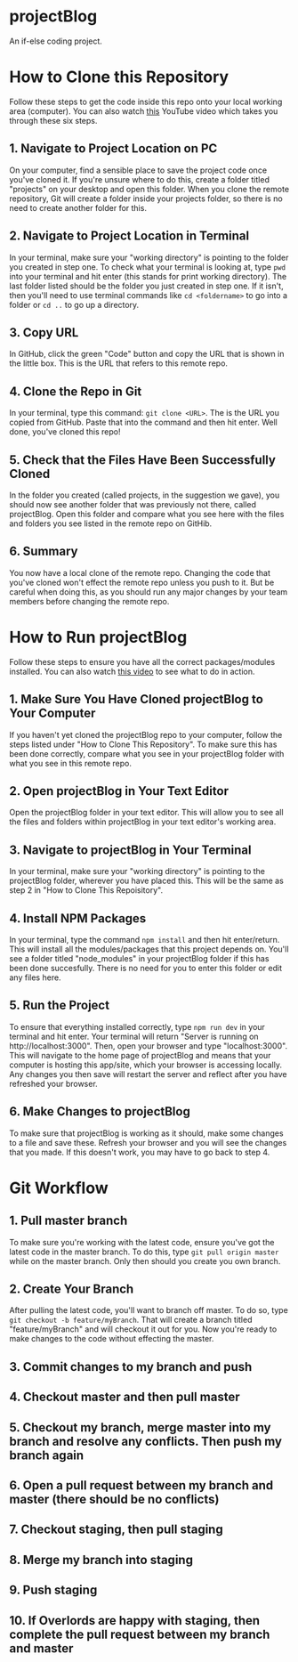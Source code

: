 # projectBlog
An if-else coding project.

# How to Clone this Repository
Follow these steps to get the code inside this repo onto your local working area (computer). You can also watch [this](https://www.youtube.com/watch?v=pbPE4Dodn3o) YouTube video which takes you through these six steps.

## 1. Navigate to Project Location on PC
On your computer, find a sensible place to save the project code once you've cloned it. If you're unsure where to do this, create a folder titled "projects" on your desktop and open this folder. When you clone the remote repository, Git will create a folder inside your projects folder, so there is no need to create another folder for this.

## 2. Navigate to Project Location in Terminal
In your terminal, make sure your "working directory" is pointing to the folder you created in step one. To check what your terminal is looking at, type `pwd` into your terminal and hit enter (this stands for print working directory). The last folder listed should be the folder you just created in step one. If it isn't, then you'll need to use terminal commands like `cd <foldername>` to go into a folder or `cd ..` to go up a directory.

## 3. Copy URL
In GitHub, click the green "Code" button and copy the URL that is shown in the little box. This is the URL that refers to this remote repo.

## 4. Clone the Repo in Git
In your terminal, type this command: `git clone <URL>`. The <URL> is the URL you copied from GitHub. Paste that into the command and then hit enter. Well done, you've cloned this repo!

## 5. Check that the Files Have Been Successfully Cloned
In the folder you created (called projects, in the suggestion we gave), you should now see another folder that was previously not there, called projectBlog. Open this folder and compare what you see here with the files and folders you see listed in the remote repo on GitHib.

## 6. Summary
You now have a local clone of the remote repo. Changing the code that you've cloned won't effect the remote repo unless you push to it. But be careful when doing this, as you should run any major changes by your team members before changing the remote repo.

# How to Run projectBlog
Follow these steps to ensure you have all the correct packages/modules installed. You can also watch [this video]() to see what to do in action.

## 1. Make Sure You Have Cloned projectBlog to Your Computer
If you haven't yet cloned the projectBlog repo to your computer, follow the steps listed under "How to Clone This Repository". To make sure this has been done correctly, compare what you see in your projectBlog folder with what you see in this remote repo.

## 2. Open projectBlog in Your Text Editor
Open the projectBlog folder in your text editor. This will allow you to see all the files and folders within projectBlog in your text editor's working area.

## 3. Navigate to projectBlog in Your Terminal
In your terminal, make sure your "working directory" is pointing to the projectBlog folder, wherever you have placed this. This will be the same as step 2 in "How to Clone This Repoisitory".

## 4. Install NPM Packages
In your terminal, type the command `npm install` and then hit enter/return. This will install all the modules/packages that this project depends on. You'll see a folder titled "node_modules" in your projectBlog folder if this has been done succesfully. There is no need for you to enter this folder or edit any files here.

## 5. Run the Project
To ensure that everything installed correctly, type `npm run dev` in your terminal and hit enter. Your terminal will return "Server is running on http://localhost:3000". Then, open your browser and type "localhost:3000". This will navigate to the home page of projectBlog and means that your computer is hosting this app/site, which your browser is accessing locally. Any changes you then save will restart the server and reflect after you have refreshed your browser.

## 6. Make Changes to projectBlog
To make sure that projectBlog is working as it should, make some changes to a file and save these. Refresh your browser and you will see the changes that you made. If this doesn't work, you may have to go back to step 4.

# Git Workflow

## 1. Pull master branch
To make sure you're working with the latest code, ensure you've got the latest code in the master branch. To do this, type `git pull origin master` while on the master branch. Only then should you create you own branch.

## 2. Create Your Branch
After pulling the latest code, you'll want to branch off master. To do so, type `git checkout -b feature/myBranch`. That will create a branch titled "feature/myBranch" and will checkout it out for you. Now you're ready to make changes to the code without effecting the master.

## 3. Commit changes to my branch and push

## 4. Checkout master and then pull master

## 5. Checkout my branch, merge master into my branch and resolve any conflicts. Then push my branch again

## 6. Open a pull request between my branch and master (there should be no conflicts)

## 7. Checkout staging, then pull staging

## 8. Merge my branch into staging

## 9. Push staging

## 10. If Overlords are happy with staging, then complete the pull request between my branch and master
